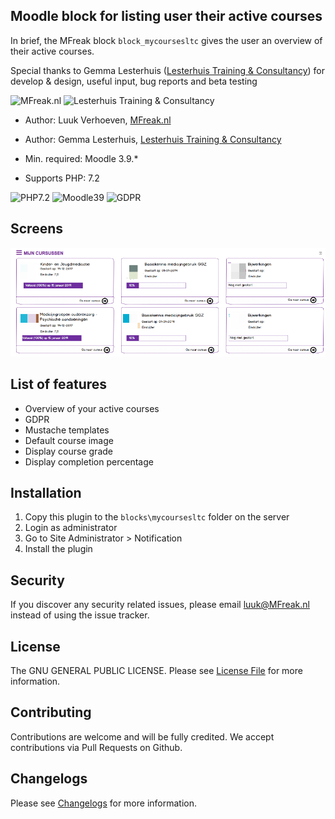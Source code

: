 ## Moodle block for listing user their active courses

In brief, the MFreak block `block_mycoursesltc` gives the user an overview of their active courses.
 
 Special thanks to Gemma Lesterhuis ([Lesterhuis Training & Consultancy](https://ltnc.nl/)) for develop & design, useful input, bug reports and beta testing
 
![MFreak.nl](https://MFreak.nl/logo_small.png)
![Lesterhuis Training & Consultancy](https://MFreak.nl/logo_small_ltnc.png)

* Author: Luuk Verhoeven, [MFreak.nl](https://MFreak.nl/)
* Author: Gemma Lesterhuis, [Lesterhuis Training & Consultancy](https://ltnc.nl/)

* Min. required: Moodle 3.9.*
* Supports PHP: 7.2 

![PHP7.2](https://img.shields.io/badge/PHP-7.2-brightgreen.svg)
![Moodle39](https://img.shields.io/badge/moodle-3.9-brightgreen.svg)
![GDPR](https://img.shields.io/badge/GDPR-null_provider-brightgreen.svg)

## Screens
![Screen](pix/screen.png)

## List of features
- Overview of your active courses
- GDPR
- Mustache templates
- Default course image
- Display course grade
- Display completion percentage

## Installation
1.  Copy this plugin to the `blocks\mycoursesltc` folder on the server
2.  Login as administrator
3.  Go to Site Administrator > Notification
4.  Install the plugin

## Security

If you discover any security related issues, please email [luuk@MFreak.nl](mailto:luuk@MFreak.nl) instead of using the issue tracker.

## License

The GNU GENERAL PUBLIC LICENSE. Please see [License File](LICENSE.md) for more information.

## Contributing

Contributions are welcome and will be fully credited. We accept contributions via Pull Requests on Github.

## Changelogs

Please see [Changelogs](CHANGELOG.md) for more information.
